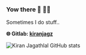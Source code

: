 ### Yow there 👋 :guardsman:

<!--
**kiranjagz/kiranjagz** is a ✨ _special_ ✨ repository because its `README.md` (this file) appears on your GitHub profile.

Here are some ideas to get you started:

- 🔭 I’m currently working on ...
- 🌱 I’m currently learning ...
- 👯 I’m looking to collaborate on ...
- 🤔 I’m looking for help with ...
- 💬 Ask me about ...
- 📫 How to reach me: ...
- 😄 Pronouns: ...
- ⚡ Fun fact: ...
-->

Sometimes I do stuff..

<strong>🌐 Gitlab: [kiranjagz](https://gitlab.com/kiranjagz)</strong>

![Kiran Jagathlal GitHub stats](https://github-readme-stats.vercel.app/api?username=kiranjagz&show_icons=true&theme=vue-dark)


